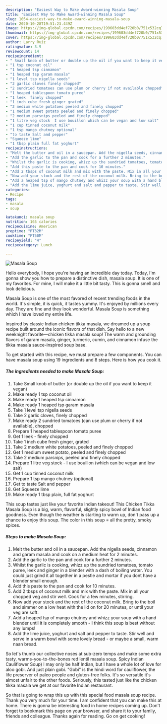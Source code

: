 ```yaml
---
description: "Easiest Way to Make Award-winning Masala Soup"
title: "Easiest Way to Make Award-winning Masala Soup"
slug: 1054-easiest-way-to-make-award-winning-masala-soup
date: 2020-10-28T19:51:23.449Z
image: https://img-global.cpcdn.com/recipes/199603dd4ef720b0/751x532cq70/masala-soup-recipe-main-photo.jpg
thumbnail: https://img-global.cpcdn.com/recipes/199603dd4ef720b0/751x532cq70/masala-soup-recipe-main-photo.jpg
cover: https://img-global.cpcdn.com/recipes/199603dd4ef720b0/751x532cq70/masala-soup-recipe-main-photo.jpg
author: Larry Ruiz
ratingvalue: 3.9
reviewcount: 14
recipeingredient:
- " Small knob of butter or double up the oil if you want to keep it vegan"
- "1 tsp coconut oil"
- "1 heaped tsp cinnamon"
- "1 heaped tsp garam masala"
- "1 level tsp nigella seeds"
- "2 garlic cloves finely chopped"
- "2 sundried tomatoes can use plum or cherry if not available chopped"
- "1 heaped tablespoon tomato puree"
- "1 leek  finely chopped"
- "1 inch cube fresh ginger grated"
- "2 medium white potatoes peeled and finely chopped"
- "1 medium sweet potato peeled and finely chopped"
- "2 medium parsnips peeled and finely chopped"
- "1 litre veg stock  I use bouillon which can be vegan and low salt"
- "1 cup tinned coconut milk"
- "1 tsp mango chutney optional"
- "to taste Salt and pepper"
- "Squeeze lime"
- "1 tbsp plain full fat yoghurt"
recipeinstructions:
- "Melt the butter and oil in a saucepan. Add the nigella seeds, cinnamon and garam masala and cook on a medium heat for 2 minutes."
- "Add the garlic to the pan and cook for a further 2 minutes."
- "Whilst the garlic is cooking, whizz up the sundried tomatoes, tomato puree, leek and ginger in a blender with a dash of boiling water. You could just grind it all together in a pestle and mortar if you dont have a blender small enough."
- "Add this paste to the pan and cook for 10 minutes."
- "Add 2 tbsps of coconut milk and mix with the paste. Mix in all your chopped veg and stir well. Cook for a few minutes, stirring."
- "Now add your stock and the rest of the coconut milk. Bring to the boil and simmer on a low heat with the lid on for 20 minutes, or until your veg are soft."
- "Add a heaped tsp of mango chutney and whizz your soup with a hand blender until it is completely smooth - I think this soup is best without any lumps!"
- "Add the lime juice, yoghurt and salt and pepper to taste. Stir well and serve in a warm bowl with some lovely bread - or maybe a small, warm naan bread."
categories:
- Recipe
tags:
- masala
- soup

katakunci: masala soup 
nutrition: 165 calories
recipecuisine: American
preptime: "PT32M"
cooktime: "PT50M"
recipeyield: "4"
recipecategory: Lunch

---
```



![Masala Soup](https://img-global.cpcdn.com/recipes/199603dd4ef720b0/751x532cq70/masala-soup-recipe-main-photo.jpg)

Hello everybody, I hope you're having an incredible day today. Today, I'm gonna show you how to prepare a distinctive dish, masala soup. It is one of my favorites. For mine, I will make it a little bit tasty. This is gonna smell and look delicious.

Masala Soup is one of the most favored of recent trending foods in the world. It's simple, it is quick, it tastes yummy. It's enjoyed by millions every day. They are fine and they look wonderful. Masala Soup is something which I have loved my entire life.

Inspired by classic Indian chicken tikka masala, we dreamed up a soup recipe built around the iconic flavors of that dish. Say hello to a new weeknight favorite—chicken tikka masala soup! The warm and grounding flavors of garam masala, ginger, turmeric, cumin, and cinnamon infuse the tikka masala sauce-inspired soup base.


To get started with this recipe, we must prepare a few components. You can have masala soup using 19 ingredients and 8 steps. Here is how you cook it.

<!--inarticleads1-->

##### The ingredients needed to make Masala Soup:

1. Take  Small knob of butter (or double up the oil if you want to keep it vegan)
1. Make ready 1 tsp coconut oil
1. Make ready 1 heaped tsp cinnamon
1. Make ready 1 heaped tsp garam masala
1. Take 1 level tsp nigella seeds
1. Take 2 garlic cloves, finely chopped
1. Make ready 2 sundried tomatoes (can use plum or cherry if not available), chopped
1. Prepare 1 heaped tablespoon tomato puree
1. Get 1 leek - finely chopped
1. Take 1 inch cube fresh ginger, grated
1. Take 2 medium white potatoes, peeled and finely chopped
1. Get 1 medium sweet potato, peeled and finely chopped
1. Take 2 medium parsnips, peeled and finely chopped
1. Prepare 1 litre veg stock - I use bouillon (which can be vegan and low salt)
1. Get 1 cup tinned coconut milk
1. Prepare 1 tsp mango chutney (optional)
1. Get to taste Salt and pepper
1. Get Squeeze lime
1. Make ready 1 tbsp plain, full fat yoghurt


This soup tastes just like your favorite Indian takeout! This Chicken Tikka Masala Soup is a big, warm, flavorful, slightly spicy bowl of Indian food goodness. Even though the weather is starting to warm up, don&#39;t pass up a chance to enjoy this soup. The color in this soup = all the pretty, smoky spices. 

<!--inarticleads2-->

##### Steps to make Masala Soup:

1. Melt the butter and oil in a saucepan. Add the nigella seeds, cinnamon and garam masala and cook on a medium heat for 2 minutes.
1. Add the garlic to the pan and cook for a further 2 minutes.
1. Whilst the garlic is cooking, whizz up the sundried tomatoes, tomato puree, leek and ginger in a blender with a dash of boiling water. You could just grind it all together in a pestle and mortar if you dont have a blender small enough.
1. Add this paste to the pan and cook for 10 minutes.
1. Add 2 tbsps of coconut milk and mix with the paste. Mix in all your chopped veg and stir well. Cook for a few minutes, stirring.
1. Now add your stock and the rest of the coconut milk. Bring to the boil and simmer on a low heat with the lid on for 20 minutes, or until your veg are soft.
1. Add a heaped tsp of mango chutney and whizz your soup with a hand blender until it is completely smooth - I think this soup is best without any lumps!
1. Add the lime juice, yoghurt and salt and pepper to taste. Stir well and serve in a warm bowl with some lovely bread - or maybe a small, warm naan bread.


So let&#39;s thumb our collective noses at sub-zero temps and make some extra tasty, warms-you-to-the-bones red lentil masala soup. Spicy Indian Cauliflower Soup) I may only be half Indian, but I have a whole lot of love for aloo gobi. And just plain gobi. &#34;Gobi&#34; is the hindi word for cauliflower, the life preserver of paleo people and gluten-free folks. It&#39;s so versatile it&#39;s almost unfair to the other foods. Seriously, this tasted just like the chicken tikka masala we get at our favorite Indian restaurant. 

So that is going to wrap this up with this special food masala soup recipe. Thank you very much for your time. I am confident that you can make this at home. There is gonna be interesting food in home recipes coming up. Don't forget to bookmark this page on your browser, and share it to your family, friends and colleague. Thanks again for reading. Go on get cooking!
